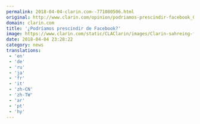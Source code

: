 ```yaml
---
permalink: 2018-04-04-clarin.com--771080506.html
original: http://www.clarin.com/opinion/podriamos-prescindir-facebook_0_Hk0w8AMoz.html
domain: clarin.com
title: '¿Podríamos prescindir de Facebook?'
image: https://www.clarin.com/static/CLAClarin/images/Clarin-sahreing-fbk.jpg
date: 2018-04-04 23:28:22
category: news
translations: 
 - 'en'
 - 'de'
 - 'ru'
 - 'ja'
 - 'fr'
 - 'it'
 - 'zh-CN'
 - 'zh-TW'
 - 'ar'
 - 'pt'
 - 'hy'
---
```


